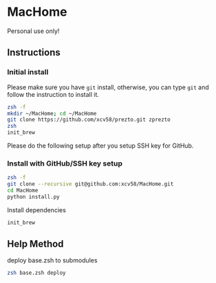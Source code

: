 # MacHome

Personal use only!

## Instructions

### Initial install

Please make sure you have `git` install, otherwise, you can type `git` and follow the instruction to install it.

```sh
zsh -f
mkdir ~/MacHome; cd ~/MacHome
git clone https://github.com/xcv58/prezto.git zprezto
zsh
init_brew
```

Please do the following setup after you setup SSH key for GitHub.

### Install with GitHub/SSH key setup

```sh
zsh -f
git clone --recursive git@github.com:xcv58/MacHome.git
cd MacHome
python install.py
```

Install dependencies

```sh
init_brew
```

## Help Method

deploy base.zsh to submodules

```sh
zsh base.zsh deploy
```
